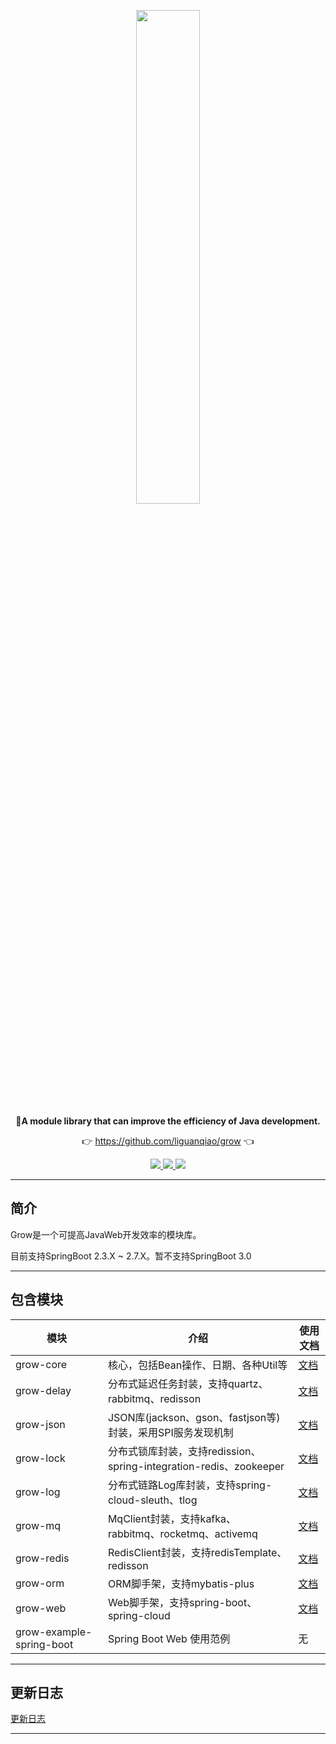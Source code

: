 <p align="center">
	<a href="https://github.com/liguanqiao/grow"><img src="https://cdn.jsdelivr.net/gh/liguanqiao/grow/img/grow-logo.png" width="45%"></a>
</p>
<p align="center">
	<strong>🍬A module library that can improve the efficiency of Java development.</strong>
</p>
<p align="center">
	👉 <a href="https://github.com/liguanqiao/grow">https://github.com/liguanqiao/grow</a> 👈
</p>

<p align="center">
	<a target="_blank" href="https://search.maven.org/artifact/com.liguanqiao/grow-parent">
		<img src="https://img.shields.io/maven-central/v/com.liguanqiao/grow-parent.svg?label=Maven%20Central" />
	</a>
	<a target="_blank" href="https://www.oracle.com/java/technologies/javase/javase-jdk8-downloads.html">
		<img src="https://img.shields.io/badge/JDK-8+-green.svg" />
	</a>
    <a>
        <img src="https://img.shields.io/badge/springBoot-2.3+-green.svg" >
    </a>
</p>

-------------------------------------------------------------------------------

## 简介

Grow是一个可提高JavaWeb开发效率的模块库。

目前支持SpringBoot 2.3.X ~ 2.7.X。暂不支持SpringBoot 3.0

-------------------------------------------------------------------------------

## 包含模块

| 模块                       | 介绍                                                     | 使用文档                            |
|--------------------------|--------------------------------------------------------|---------------------------------|
| grow-core                | 核心，包括Bean操作、日期、各种Util等                                 | [文档](grow-parent/grow-core/README.md)  |
| grow-delay               | 分布式延迟任务封装，支持quartz、rabbitmq、redisson                   | [文档](grow-parent/grow-delay/README.md) |
| grow-json                | JSON库(jackson、gson、fastjson等)封装，采用SPI服务发现机制            | [文档](grow-parent/grow-json/README.md)  |
| grow-lock                | 分布式锁库封装，支持redission、spring-integration-redis、zookeeper | [文档](grow-parent/grow-lock/README.md)  |
| grow-log                 | 分布式链路Log库封装，支持spring-cloud-sleuth、tlog                 | [文档](grow-parent/grow-log/README.md)   |
| grow-mq                  | MqClient封装，支持kafka、rabbitmq、rocketmq、activemq          | [文档](grow-parent/grow-mq/README.md)    |
| grow-redis               | RedisClient封装，支持redisTemplate、redisson                 | [文档](grow-parent/grow-redis/README.md) |
| grow-orm                 | ORM脚手架，支持mybatis-plus                                  | [文档](grow-parent/grow-orm/README.md)   |
| grow-web                 | Web脚手架，支持spring-boot、spring-cloud                      | [文档](grow-parent/grow-web/README.md)   |
| grow-example-spring-boot | Spring Boot Web 使用范例                                   | 无                               |

-------------------------------------------------------------------------------

## 更新日志
[更新日志](CHANGELOG.md)

-------------------------------------------------------------------------------